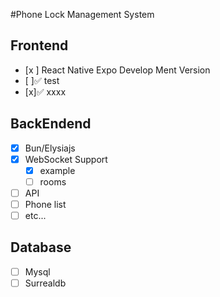 #Phone Lock Management System

## Frontend
- [x ] React Native Expo Develop Ment Version
- [ ]:white_check_mark: test 
- [x]:white_check_mark: xxxx 
<!-- - [ ]  -->

## BackEndend
- [x] Bun/Elysiajs
- [x] WebSocket Support
    - [x] example
    - [ ] rooms
- [ ] API
- [ ] Phone list
- [ ] etc...

## Database
- [ ] Mysql
- [ ] Surrealdb
